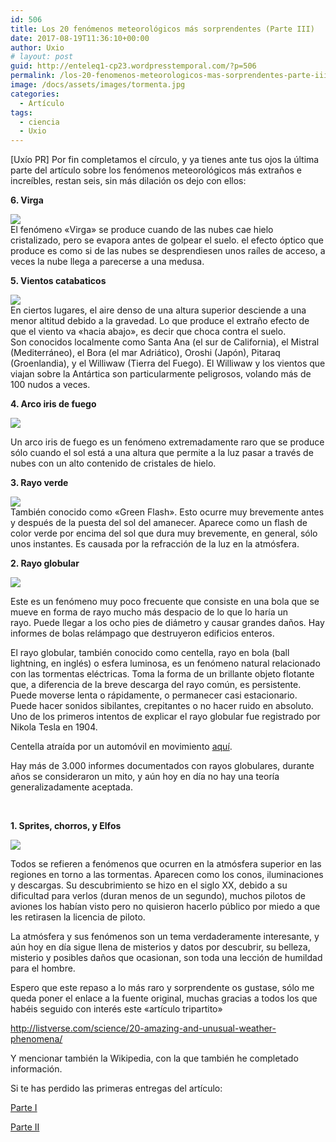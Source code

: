 ```yaml
---
id: 506
title: Los 20 fenómenos meteorológicos más sorprendentes (Parte III)
date: 2017-08-19T11:36:10+00:00
author: Uxio
# layout: post
guid: http://enteleq1-cp23.wordpresstemporal.com/?p=506
permalink: /los-20-fenomenos-meteorologicos-mas-sorprendentes-parte-iii/
image: /docs/assets/images/tormenta.jpg
categories:
  - Artículo
tags:
  - ciencia
  - Uxio
---
```

[Uxío PR] Por fin completamos el círculo, y ya tienes ante tus ojos la última parte del artículo sobre los fenómenos meteorológicos más extraños e increíbles, restan seis, sin más dilación os dejo con ellos:

**6. Virga**

![](http://s3.amazonaws.com/listverse/weather/virga.jpg)  
El fenómeno «Virga» se produce cuando de las nubes cae hielo cristalizado, pero se evapora antes de golpear el suelo. el efecto óptico que produce es como si de las nubes se desprendiesen unos raíles de acceso, a veces la nube llega a parecerse a una medusa.

**5. Vientos catabaticos**

![](http://s3.amazonaws.com/listverse/weather/katabatic.jpg)  
En ciertos lugares, el aire denso de una altura superior desciende a una menor altitud debido a la gravedad. Lo que produce el extraño efecto de que el viento va «hacia abajo», es decir que choca contra el suelo.  
Son conocidos localmente como Santa Ana (el sur de California), el Mistral (Mediterráneo), el Bora (el mar Adriático), Oroshi (Japón), Pitaraq (Groenlandia), y el Williwaw (Tierra del Fuego). El Williwaw y los vientos que viajan sobre la Antártica son particularmente peligrosos, volando más de 100 nudos a veces.

**4. Arco iris de fuego**

![](http://s3.amazonaws.com/listverse/weather/FireRainbow.jpg) 

Un arco iris de fuego es un fenómeno extremadamente raro que se produce sólo cuando el sol está a una altura que permite a la luz pasar a través de nubes con un alto contenido de cristales de hielo.

**3. Rayo verde**

![](http://s3.amazonaws.com/listverse/weather/GreenFlash_512.jpg)  
También conocido como «Green Flash». Esto ocurre muy brevemente antes y después de la puesta del sol del amanecer. Aparece como un flash de color verde por encima del sol que dura muy brevemente, en general, sólo unos instantes. Es causada por la refracción de la luz en la atmósfera.

**2. Rayo globular**

**![](http://s3.amazonaws.com/listverse/weather/balllightning.jpg)**

Este es un fenómeno muy poco frecuente que consiste en una bola que se mueve en forma de rayo mucho más despacio de lo que lo haría un rayo. Puede llegar a los ocho pies de diámetro y causar grandes daños. Hay informes de bolas relámpago que destruyeron edificios enteros.

El rayo globular, también conocido como centella, rayo en bola (ball lightning, en inglés) o esfera luminosa, es un fenómeno natural relacionado con las tormentas eléctricas. Toma la forma de un brillante objeto flotante que, a diferencia de la breve descarga del rayo común, es persistente. Puede moverse lenta o rápidamente, o permanecer casi estacionario. Puede hacer sonidos sibilantes, crepitantes o no hacer ruido en absoluto. Uno de los primeros intentos de explicar el rayo globular fue registrado por Nikola Tesla en 1904.

Centella atraída por un automóvil en movimiento [aquí](http://auppg.files.wordpress.com/2012/08/mistifikatsia.gif).

Hay más de 3.000 informes documentados con rayos globulares, durante años se consideraron un mito, y aún hoy en día no hay una teoría generalizadamente aceptada.

&nbsp;

**1. Sprites, chorros, y Elfos**

![](http://s3.amazonaws.com/listverse/weather/sprites.jpg) 

Todos se refieren a fenómenos que ocurren en la atmósfera superior en las regiones en torno a las tormentas. Aparecen como los conos, iluminaciones y descargas. Su descubrimiento se hizo en el siglo XX, debido a su dificultad para verlos (duran menos de un segundo), muchos pilotos de aviones los habían visto pero no quisieron hacerlo público por miedo a que les retirasen la licencia de piloto.

La atmósfera y sus fenómenos son un tema verdaderamente interesante, y aún hoy en día sigue llena de misterios y datos por descubrir, su belleza, misterio y posibles daños que ocasionan, son toda una lección de humildad para el hombre.

Espero que este repaso a lo más raro y sorprendente os gustase, sólo me queda poner el enlace a la fuente original, muchas gracias a todos los que habéis seguido con interés este «artículo tripartito»

<http://listverse.com/science/20-amazing-and-unusual-weather-phenomena/>

Y mencionar también la Wikipedia, con la que también he completado información.

Si te has perdido las primeras entregas del artículo:

[Parte I](http://entelequia.info/los-20-fenomenos-meteorologicos-mas-sorprendentes-parte-i/)

[Parte II](http://entelequia.info/los-20-fenomenos-meteorologicos-mas-sorprendentes-parte-ii/)